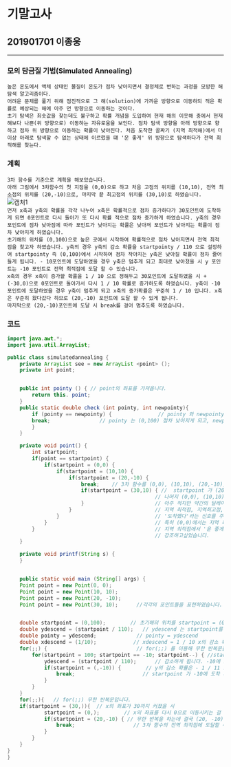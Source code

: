 

# 기말고사  

## 201901701 이종웅  

---  
### 모의 담금질 기법(Simulated Annealing)  

`높은 온도에서 액체 상태인 물질이 온도가 점차 낮아지면서 결정체로 변하는 과정을 모방한 해 탐색 알고리즘이다.`  
`어려운 문제를 풀기 위해 점진적으로 그 해(solution)에 가까운 방향으로 이동하되 적은 확률로 예상되는 해에 아주 먼 방향으로 이동하는 것이다.`  
`초기 탐색은 최솟값을 찾는데도 불구하고 확률 개념을 도입하여 현재 해의 이웃해 중에서 현재 해보다 나쁜(위 방향으로) 이동하는 자유로움을 보인다. 점차 탐색 방향을 아래 방향으로 향하고 점차 위 방향으로 이동하는 확률이 낮아진다. 처음 도착한 골짜기 (지역 최적해)에서 더 이상 아래로 탐색할 수 없는 상태에 이르렀을 떄 '운 좋게' 위 방향으로 탐색하다가 전역 최적해를 찾는다.`  

### 계획

`3차 함수를 기준으로 계획을 해보았습니다.`  
`아래 그림에서 3차함수의 첫 지점을 (0,0)으로 하고 처음 고점의 위치를 (10,10), 전역 최소점의 위치를 (20,-10)으로, 마지막 끝 최고점의 위치를 (30,10)로 하였습니다.`  
![캡처1](https://user-images.githubusercontent.com/80937145/121676697-e69d6000-caef-11eb-8805-2cde384cc0e5.PNG)  
`먼저 x축과 y축의 확률을 각각 나누어 x축은 확률적으로 점차 증가하다가 30포인트에 도착하게 되면 0포인트로 다시 돌아가 또 다시 확률 적으로 점차 증가하게 하였습니다. y축의 경우 포인트에 점차 낮아짐에 따라 포인트가 낮아지는 확률은 낮아져 포인트가 낮아지는 확률이 점차 낮아지게 하였습니다.`  
`초기해의 위치를 (0,100)으로 높은 곳에서 시작하여 확률적으로 점차 낮아지면서 전역 최적점을 찾고자 하였습니다. y축의 경우 y축의 감소 확률을 startpointy / 110 으로 설정하여 startpointy 즉 (0,100)에서 시작하여 점차 작아지는 y축은 낮아질 확률이 점차 줄어들게 됩니다. - 10포인트에 도달하였을 경우 y축은 멈추게 되고 최대로 낮아졌을 시 y 포인트는 -10 포인트로 전역 최적점에 도달 할 수 있습니다. `  
`x축의 경우 x축이 증가할 확률을 1 / 10 으로 정해두고 30포인트에 도달하였을 시 +(-30,0)으로 0포인트로 돌아가서 다시 1 / 10 확률로 증가하도록 하였습니다. y축이 -10 포인트에 도달하였을 경우 y축이 멈추게 되고 x축의 증가확률은 꾸준히 1 / 10 입니다. x축은 꾸준히 왔다갔다 하므로 (20,-10) 포인트에 도달 할 수 있게 됩니다.`  
`마지막으로 (20,-10)포인트에 도달 시 break를 걸어 멈추도록 하였습니다.`  


 

### 코드

```java
import java.awt.*;
import java.util.ArrayList;

public class simulatedannealing {
    private ArrayList see = new ArrayList <point> (); 
    private int point;


    public int pointy () { // point의 좌표를 가져옵니다.
        return this. point;
    }
    public static double check (int pointy, int newpointy){
        if (pointy == newpointy) {               // pointy 와 newpointy가 같게되면 멈추게 됩니다.
        break;                // pointy 는 (0,100) 점차 낮아지게 되고, newpointy는 (0,-10)입니다.
        }
    }

    private void point() {
        int startpoint;
        if(point == startpoint) {
            if(startpoint = (0,0) {
                if(startpoint = (10,10) {
                    if(startpoint = (20,-10) {
                        break;    // 3차 함수를 (0,0), (10,10), (20,-10), (30,10)으로 표현을 해보았습니다.
                        if(startpoint = (30,10) { //  startpoint 가 (20, -10)에 도착하게 되면 멈추게 됩니다. 
                                                // 나머지 (0,0), (10,10), (30,10)에 도착 시 if문에 의해서
                        }                       // 아주 적지만 약간의 딜레이를 주고자 하였습니다.
                    }                           // 지역 최적점, 지역최고점, 전역 최고점 포인트에 도착 시 
                }                               // '도착했다'라는 신호를 주고자 하였습니다.
            }                                   // 특히 (0,0)에서는 지역 최적점이라는 점을 강조하고자 하였습니다.
        }                                       // 지역 최적점에서 '운 좋게' 탐색하다가 전역 최적점을 발견했다는 걸
                                                // 강조하고싶었습니다.
    }

    private void printf(String s) {
    }


    public static void main (String[] args) {
    Point point = new Point(0, 0);
    Point point = new Point(10, 10);
    Point point = new Point(20, -10);
    Point point = new Point(30, 10);      //각각의 포인트들을 표현하였습니다.


    double startpoint = (0,100);        // 초기해의 위치를 startpoint = (0,100)으로 지정하였습니다.
    double ydescend = (startpoint / 110);   // ydescend 는 startpoint를 110으로 나눈 것입니다.
    double pointy = ydescend;             // pointy = ydescend 
    double xdescend = (1/10);            // xdescend = 1 / 10 x의 감소 확률을 1 / 10 로 표현하고 싶었습니다.
    for(;;) {                             // for(;;) 를 이용해 무한 반복문을 만들었습니다.
        for(startpoint = 100; startpoint == -10; startpoint--) { //startpoint가 100에서 시작하여 -10이 될 때까지 점차
            ydescend = (startpoint / 110);      // 감소하게 됩니다. -10에 도착할 시 ydescend = (startpoint / 110);
            if(startpoint = (,-10)) {        // y의 감소 확률은 - 1 / 11 로 증가할 수도 있게 됩니다.
                break;                      // startpoint 가 -10에 도착 시 멈추도록 하고 싶었습니다.
            }
        }
    }
    for(;;){   // for(;;) 무한 반복문입니다.
    if(startpoint = (30,)){  // x의 좌표가 30까지 커졌을 시 
            startpoint = (0,);        // x의 좌표를 다시 0으로 이동시키는 걸 무한 반복하게 됩니다. 
            if(startpoint = (20,-10) { // 무한 반복을 하는데 결국 (20, -10) 포인트에 도달 시 멈추게 되고
                break;                   // 3차 함수의 전역 최적점에 도달할 수 있게 됩니다.
            }
        }
    }
}
}
```
